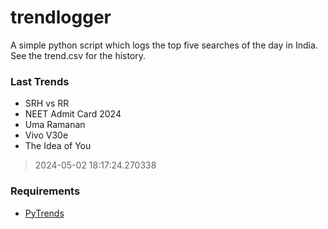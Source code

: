 # trendlogger
A simple python script which logs the top five searches of the day in India.<br>See the trend.csv for the history.<br>

<!-- Last Trends -->
### Last Trends
* SRH vs RR
* NEET Admit Card 2024
* Uma Ramanan
* Vivo V30e
* The Idea of You
> 2024-05-02 18:17:24.270338

<!-- Requirements -->
### Requirements
* [PyTrends](https://github.com/dreyco676/pytrends)
